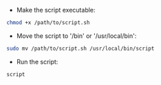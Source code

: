 - Make the script executable:

```bash
chmod +x /path/to/script.sh
```

- Move the script to '/bin' or '/usr/local/bin':

```bash
sudo mv /path/to/script.sh /usr/local/bin/script

```

- Run the script:

```bash
script
```
